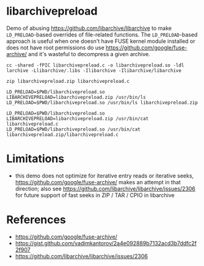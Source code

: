 # libarchivepreload
Demo of abusing https://github.com/libarchive/libarchive to make `LD_PRELOAD`-based overrides of file-related functions. The `LD_PRELOAD`-based approach is useful when one doesn't have FUSE kernel module installed or does not have root permissions do use https://github.com/google/fuse-archive/ and it's wasteful to decompress a given archive.

```shell
cc -shared -fPIC libarchivepreload.c -o libarchivepreload.so -ldl larchive -Llibarchive/.libs -Ilibarchive -Ilibarchive/libarchive   

zip libarchivepreload.zip libarchivepreload.c

LD_PRELOAD=$PWD/libarchivepreload.so LIBARCHIVEPRELOAD=libarchivepreload.zip /usr/bin/ls
LD_PRELOAD=$PWD/libarchivepreload.so /usr/bin/ls libarchivepreload.zip

LD_PRELOAD=$PWD/libarchivepreload.so LIBARCHIVEPRELOAD=libarchivepreload.zip /usr/bin/cat libarchivepreload.c
LD_PRELOAD=$PWD/libarchivepreload.so /usr/bin/cat libarchivepreload.zip/libarchivepreload.c
```

# Limitations
- this demo does not optimize for iterative entry reads or iterative seeks, https://github.com/google/fuse-archive/ makes an attempt in that direction; also see https://github.com/libarchive/libarchive/issues/2306 for future support of fast seeks in ZIP / TAR / CPIO in libarchive

# References
- https://github.com/google/fuse-archive/
- https://gist.github.com/vadimkantorov/2a4e092889b7132acd3b7ddfc2f2f907
- https://github.com/libarchive/libarchive/issues/2306
